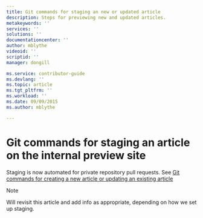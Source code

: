 ```yaml
---
title: Git commands for staging an new or updated article
description: Steps for previewing new and updated articles.
metakeywords: ''
services: ''
solutions: ''
documentationcenter: ''
author: mblythe
videoid: ''
scriptid: ''
manager: dongill

ms.service: contributor-guide
ms.devlang: ''
ms.topic: article
ms.tgt_pltfrm: ''
ms.workload: ''
ms.date: 09/09/2015
ms.author: mblythe

---
```

# Git commands for staging an article on the internal preview site
Staging is now automated for private repository pull requests. See [Git commands for creating a new article or updating an existing article](git-commands-for-master.md)

> [!NOTE]
> Will revisit this article and add info as appropriate, depending on how we set up staging.
> 
> 

<!--
Follow the steps in this article to stage content to the internal staging site prior to releasing the article to the public site.

[AZURE.IMPORTANT] The preview site is available for internal Microsoft contributors only. If you're an internal contributor, see the internal wiki to get the URL of the preview site.

![](./media/git-commands-for-sandbox/githubcommands2.png)


1. Start Git Bash.

2. Change to powerbi-content-pr:

        cd powerbi-content-pr

3. Check out the sandbox branch:

        git checkout sandbox

   Note: If you just cloned, you probably only have the master branch on your computer. You can run 'git branch' to see the     list of branches on your local computer. If sandbox is missing, run:

        git pull upstream sandbox:sandbox
        git checkout sandbox
        git pull upstream sandbox

4. If you get a merge conflict for files that aren’t yours, use these commands to copy the version of the conflicted file from the server to your local branch, resolving the conflict:

        git checkout upstream/sandbox articles/<filename.md>
        git commit –m "resolving merge conflict"

5. Move the file or files you want to stage from the local master-derived branch to the local sandbox-derived branch you are working in:

        git checkout <master-derived-local-branch> articles/<article_name.md>

 To move the media:

        git checkout <master-derived-local-branch> articles/media/<folder_name>

6. Commit the files in sandbox:

        git commit –m "<moved files to sandbox for staging>"

7. Push the changes to your fork on GitHub:

        git push origin sandbox

8. Create a pull request from your fork to the core repo, from your local sandbox-derived branch to the main sandbox branch:

 ![](./media/git-commands-for-sandbox/pullrequestsandbox.png)

9. The pull request acceptor accepts the pull request.

10. Review your content on the staging site. If you are happy with the staged content, go back to master and follow the steps to push your final version to your fork, and then file a pull request. Articles are staged three times a day, around 10 AM, 2 PM, and 5 PM PST.

 Don’t edit your article while working in a sandbox-derived branch. If you discover issues you need to fix after you stage, change back to your master-derived working branch, make the changes there, and then restage. Moving content to sandbox should always be a one-way trip.-->




